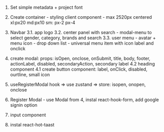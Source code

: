 1. Set simple metadata + project font

2. Create container - styling client component - max 2520px centered xl:px20 md:px10 sm: px-2 px-4

3. Navbar
   3.1. app logo
   3.2. center panel with search - modal-menu to select gender, category, brands and search
   3.3. user menu - avatar + menu icon - drop down list - universal menu item with icon label and onclick

4. create modal: props: isOpen, onclose, onSubmit, title, body, footer, actionLabel, disabled, secondaryAction, secondary label
   4.2 heading component
   4.1 create button component: label, onClick, disabled, ourtline, small icon

5. useRegisterModal hook => use zustand => store: isopen, onopen, onclose

6. Register Modal - use Modal from 4, instal react-hook-form, add google signin option

7. input component

8. instal react-hot-taast
